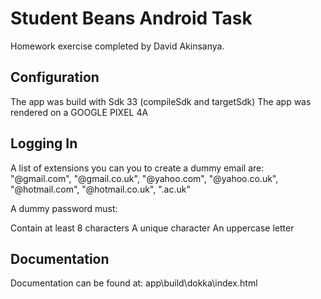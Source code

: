 # Student Beans Android Task

Homework exercise completed by David Akinsanya.


## Configuration

The app was build with Sdk 33 (compileSdk and targetSdk)
The app was rendered on a GOOGLE PIXEL 4A

## Logging In

A list of extensions you can you to create a dummy email are: 
"@gmail.com", "@gmail.co.uk", "@yahoo.com", "@yahoo.co.uk",
"@hotmail.com", "@hotmail.co.uk", ".ac.uk"

A dummy password must:

Contain at least 8 characters
A unique character
An uppercase letter

## Documentation

Documentation can be found at: app\build\dokka\index.html